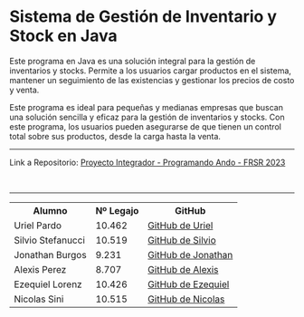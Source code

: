 <body>
    <h1>Sistema de Gestión de Inventario y Stock en Java</h1>
    <p>Este programa en Java es una solución integral para la gestión de inventarios y stocks. Permite a los usuarios cargar productos en el sistema, mantener un seguimiento de las existencias y gestionar los precios de costo y venta.</p>
    <p>Este programa es ideal para pequeñas y medianas empresas que buscan una solución sencilla y eficaz para la gestión de inventarios y stocks. Con este programa, los usuarios pueden asegurarse de que tienen un control total sobre sus productos, desde la carga hasta la venta.</p>
    <hr>
    <p>Link a Repositorio: <a href="https://github.com/ezelorenz/ProyectoIntegrador-ProgramandoAndo-FRSR2023" target="_blank">Proyecto Integrador - Programando Ando - FRSR 2023</a> </p>
<br><hr>
<table>
  <tr>
    <th>Alumno</th>
    <th>Nº Legajo</th>
    <th>GitHub</th>
  </tr>
  <tr>
    <td>Uriel Pardo</td>
    <td>10.462</td>
    <td><a href="https://github.com/UrielPardo" target="_blank">GitHub de Uriel</a></td>
  </tr>
  <tr>
    <td>Silvio Stefanucci</td>
    <td>10.519</td>
    <td><a href="https://github.com/Fraggah" target="_blank">GitHub de Silvio</a></td>
  </tr>
  <tr>
    <td>Jonathan Burgos</td>
    <td>9.231</td>
    <td><a href="https://github.com/burgosjona" target="_blank">GitHub de Jonathan</a></td>
  </tr>
  <tr>
    <td>Alexis Perez</td>
    <td>8.707</td>
    <td><a href="https://github.com/Alitoo27" target="_blank">GitHub de Alexis</a></td>
  </tr>
  <tr>
    <td>Ezequiel Lorenz</td>
    <td>10.426</td>
    <td><a href="https://github.com/ezelorenz" target="_blank">GitHub de Ezequiel</a></td>
  </tr>
  <tr>
    <td>Nicolas Sini</td>
    <td>10.515</td>
    <td><a href="https://github.com/nicolassini" target="_blank">GitHub de Nicolas</a></td>
  </tr>
</table>

</body>

